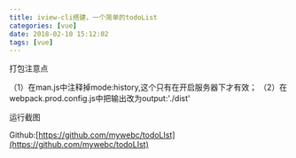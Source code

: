 ```yaml
---
title: iview-cli搭建，一个简单的todoList
categories: [vue]
date: 2018-02-10 15:12:02
tags: [vue]
---
```


打包注意点

（1）在man.js中注释掉mode:history,这个只有在开启服务器下才有效； （2）在webpack.prod.config.js中把输出改为output:'./dist'

运行截图

Github:[https://github.com/mywebc/todoLIst](https://github.com/mywebc/todoLIst)